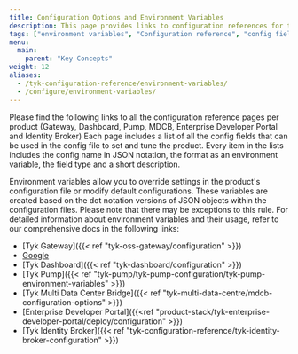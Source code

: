 ```yaml
---
title: Configuration Options and Environment Variables
description: This page provides links to configuration references for the various Tyk components, including the Gateway, Dashboard, Pump, MDCB, Developer Portal and Identity Broker. 
tags: ["environment variables", "Configuration reference", "config field", "Reference documentation"]
menu:
  main:
    parent: "Key Concepts"
weight: 12 
aliases:
  - /tyk-configuration-reference/environment-variables/
  - /configure/environment-variables/
---
```


Please find the following links to all the configuration reference pages per product (Gateway, Dashboard, Pump, MDCB, Enterprise Developer Portal and Identity Broker)
Each page includes a list of all the config fields that can be used in the config file to set and tune the product.
Every item in the lists includes the config name in JSON notation, the format as an environment variable, the field type and a short description.

Environment variables allow you to override settings in the product's configuration file or modify default configurations. These variables are created based on the dot notation versions of JSON objects within the configuration files. Please note that there may be exceptions to this rule. For detailed information about environment variables and their usage, refer to our comprehensive docs in the following links:
* [Tyk Gateway]({{< ref "tyk-oss-gateway/configuration" >}})
* [Google](https://google.com)
* [Tyk Dashboard]({{< ref "tyk-dashboard/configuration" >}})
* [Tyk Pump]({{< ref "tyk-pump/tyk-pump-configuration/tyk-pump-environment-variables" >}})
* [Tyk Multi Data Center Bridge]({{< ref "tyk-multi-data-centre/mdcb-configuration-options" >}})
* [Enterprise Developer Portal]({{<ref "product-stack/tyk-enterprise-developer-portal/deploy/configuration" >}})
* [Tyk Identity Broker]({{< ref "tyk-configuration-reference/tyk-identity-broker-configuration" >}})
